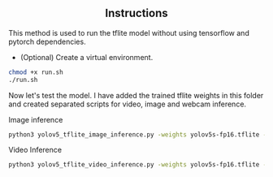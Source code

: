 ## <div align="center">Instructions</div>
This method is used to run the tflite model without using tensorflow and pytorch dependencies.<br>
- (Optional) Create a virtual environment.
```bash
chmod +x run.sh
./run.sh
```
Now let's test the model. I have added the trained tflite weights in this folder and created separated scripts for video, image and webcam inference. <br>

Image inference <br>
```bash
python3 yolov5_tflite_image_inference.py -weights yolov5s-fp16.tflite -i test/bus.jpg --img_size 320
```
Video Inference <br>
```bash
python3 yolov5_tflite_video_inference.py -weights yolov5s-fp16.tflite -i [path-to-video] --img_size 320
```

